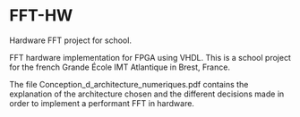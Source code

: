 # FFT-HW
Hardware FFT project for school.

FFT hardware implementation for FPGA using VHDL. This is a school project for the french Grande École IMT Atlantique in Brest, France. 

The file Conception_d_architecture_numeriques.pdf contains the explanation of the architecture chosen and the different decisions made in order to implement a performant FFT in hardware.
